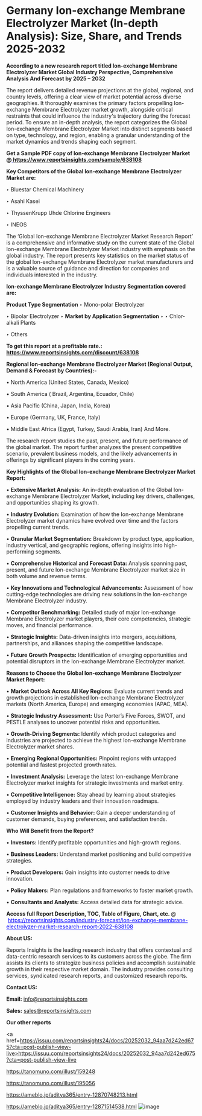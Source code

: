 # Germany Ion-exchange Membrane Electrolyzer Market (In-depth Analysis): Size, Share, and Trends 2025-2032

<strong>According to a new research report titled Ion-exchange Membrane Electrolyzer Market Global Industry Perspective, Comprehensive Analysis And Forecast by 2025 – 2032</strong>

The report delivers detailed revenue projections at the global, regional, and country levels, offering a clear view of market potential across diverse geographies. It thoroughly examines the primary factors propelling Ion-exchange Membrane Electrolyzer market growth, alongside critical restraints that could influence the industry's trajectory during the forecast period. To ensure an in-depth analysis, the report categorizes the Global Ion-exchange Membrane Electrolyzer Market into distinct segments based on type, technology, and region, enabling a granular understanding of the market dynamics and trends shaping each segment.

<strong>Get a Sample PDF copy of Ion-exchange Membrane Electrolyzer Market </strong><strong>@<a href=https://www.reportsinsights.com/sample/638108 style=color:#0000ff;> https://www.reportsinsights.com/sample/638108</a></strong></font>

<strong>Key Competitors of the Global Ion-exchange Membrane Electrolyzer Market are:</strong>

‣ Bluestar Chemical Machinery

‣ Asahi Kasei

‣ ThyssenKrupp Uhde Chlorine Engineers

‣ INEOS

The ‘Global Ion-exchange Membrane Electrolyzer Market Research Report’ is a comprehensive and informative study on the current state of the Global Ion-exchange Membrane Electrolyzer Market industry with emphasis on the global industry. The report presents key statistics on the market status of the global Ion-exchange Membrane Electrolyzer market manufacturers and is a valuable source of guidance and direction for companies and individuals interested in the industry.

<strong>Ion-exchange Membrane Electrolyzer Industry Segmentation covered are:</strong>

<strong>Product Type Segmentation</strong>
‣
Mono-polar Electrolyzer

‣ Bipolar Electrolyzer
‣ 
<strong>Market by Application Segmentation</strong>
‣
‣  Chlor-alkali Plants

‣ Others

<strong>To get this report at a profitable rate.: <a href=https://www.reportsinsights.com/discount/638108 style=color:#0000ff;>https://www.reportsinsights.com/discount/638108</a></strong></font>

<strong>Regional Ion-exchange Membrane Electrolyzer Market (Regional Output, Demand &amp; Forecast by Countries):-</strong>

• North America (United States, Canada, Mexico)

• South America ( Brazil, Argentina, Ecuador, Chile)

• Asia Pacific (China, Japan, India, Korea)

• Europe (Germany, UK, France, Italy)

• Middle East Africa (Egypt, Turkey, Saudi Arabia, Iran) And More.

The research report studies the past, present, and future performance of the global market. The report further analyzes the present competitive scenario, prevalent business models, and the likely advancements in offerings by significant players in the coming years.

<strong>Key Highlights of the Global Ion-exchange Membrane Electrolyzer Market Report:</strong>

• <strong>Extensive Market Analysis:</strong> An in-depth evaluation of the Global Ion-exchange Membrane Electrolyzer Market, including key drivers, challenges, and opportunities shaping its growth.

• <strong>Industry Evolution:</strong> Examination of how the Ion-exchange Membrane Electrolyzer market dynamics have evolved over time and the factors propelling current trends.

• <strong>Granular Market Segmentation:</strong> Breakdown by product type, application, industry vertical, and geographic regions, offering insights into high-performing segments.

• <strong>Comprehensive Historical and Forecast Data:</strong> Analysis spanning past, present, and future Ion-exchange Membrane Electrolyzer market size in both volume and revenue terms.

• <strong>Key Innovations and Technological Advancements:</strong> Assessment of how cutting-edge technologies are driving new solutions in the Ion-exchange Membrane Electrolyzer industry.

• <strong>Competitor Benchmarking:</strong> Detailed study of major Ion-exchange Membrane Electrolyzer market players, their core competencies, strategic moves, and financial performance.

• <strong>Strategic Insights:</strong> Data-driven insights into mergers, acquisitions, partnerships, and alliances shaping the competitive landscape.

• <strong>Future Growth Prospects:</strong> Identification of emerging opportunities and potential disruptors in the Ion-exchange Membrane Electrolyzer market.

<strong>Reasons to Choose the Global Ion-exchange Membrane Electrolyzer Market Report:</strong>

• <strong>Market Outlook Across All Key Regions:</strong> Evaluate current trends and growth projections in established Ion-exchange Membrane Electrolyzer markets (North America, Europe) and emerging economies (APAC, MEA).

• <strong>Strategic Industry Assessment:</strong> Use Porter’s Five Forces, SWOT, and PESTLE analyses to uncover potential risks and opportunities.

• <strong>Growth-Driving Segments:</strong> Identify which product categories and industries are projected to achieve the highest Ion-exchange Membrane Electrolyzer market shares.

• <strong>Emerging Regional Opportunities:</strong> Pinpoint regions with untapped potential and fastest projected growth rates.

• <strong>Investment Analysis:</strong> Leverage the latest Ion-exchange Membrane Electrolyzer market insights for strategic investments and market entry.

• <strong>Competitive Intelligence:</strong> Stay ahead by learning about strategies employed by industry leaders and their innovation roadmaps.

• <strong>Customer Insights and Behavior:</strong> Gain a deeper understanding of customer demands, buying preferences, and satisfaction trends.

<strong>Who Will Benefit from the Report?</strong>

• <strong>Investors:</strong> Identify profitable opportunities and high-growth regions.

• <strong>Business Leaders:</strong> Understand market positioning and build competitive strategies.

• <strong>Product Developers:</strong> Gain insights into customer needs to drive innovation.

• <strong>Policy Makers:</strong> Plan regulations and frameworks to foster market growth.

• <strong>Consultants and Analysts:</strong> Access detailed data for strategic advice.
</ul>
<strong>Access full Report Description, TOC, Table of Figure, Chart, etc. </strong>@  <a href=https://reportsinsights.com/industry-forecast/ion-exchange-membrane-electrolyzer-market-research-report-2022-638108 style=color:#0000ff;>https://reportsinsights.com/industry-forecast/ion-exchange-membrane-electrolyzer-market-research-report-2022-638108</a></font>

<strong><strong>About US</strong>:</strong>

Reports Insights is the leading research industry that offers contextual and data-centric research services to its customers across the globe. The firm assists its clients to strategize business policies and accomplish sustainable growth in their respective market domain. The industry provides consulting services, syndicated research reports, and customized research reports.

<strong>Contact US:</strong>

<p class=""""><b>Email:</b> <a href=mailto:info@reportsinsights.com>info@reportsinsights.com</a></p>
<p class=""""><b>Sales:</b> <a href=mailto:sales@reportsinsights.com>sales@reportsinsights.com</a></p>

<strong>Our other reports</strong>

<a href=https://issuu.com/reportsinsights24/docs/20252032_94aa7d242ed675?cta=post-publish-view-live>https://issuu.com/reportsinsights24/docs/20252032_94aa7d242ed675?cta=post-publish-view-live</a>

<a href=https://tanomuno.com/illust/159248>https://tanomuno.com/illust/159248</a>

<a href=https://tanomuno.com/illust/195056>https://tanomuno.com/illust/195056</a>

<a href=https://ameblo.jp/aditya365/entry-12870748213.html>https://ameblo.jp/aditya365/entry-12870748213.html</a>

<a href=https://ameblo.jp/aditya365/entry-12871514538.html>https://ameblo.jp/aditya365/entry-12871514538.html</a>
![image](https://github.com/user-attachments/assets/3e1f849e-cc57-4cbf-af52-fa1905c9c487)
